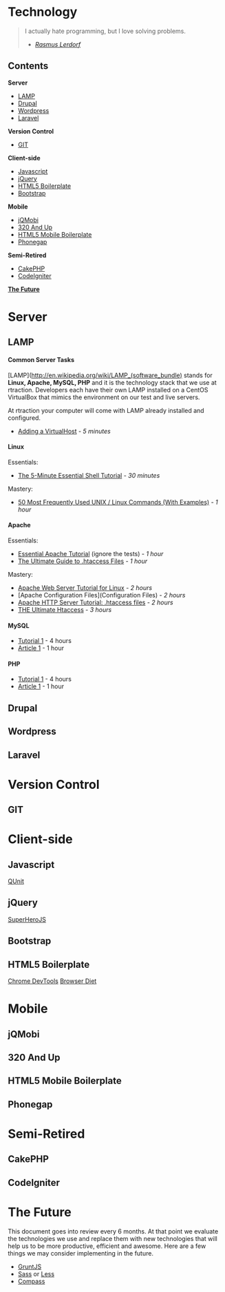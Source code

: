 Technology
==========

> I actually hate programming, but I love solving problems.
> - *[Rasmus Lerdorf](https://en.wikipedia.org/wiki/Rasmus_Lerdorf)*

Contents
--------

**Server**
* [LAMP](#lamp)
* [Drupal](#drupal)
* [Wordpress](#wordpress)
* [Laravel](#laravel)

**Version Control**
* [GIT](#git)

**Client-side**
* [Javascript](#javascript)
* [jQuery](#jquery)
* [HTML5 Boilerplate](#html5-boilerplate)
* [Bootstrap](#bootstrap)

**Mobile**
* [jQMobi](#jqmobi)
* [320 And Up](#320-and-up)
* [HTML5 Mobile Boilerplate](#html5-mobile-boilerplate)
* [Phonegap](#phonegap)

**Semi-Retired**
* [CakePHP](#cakephp)
* [CodeIgniter](#codeigniter)

**[The Future](#the-future)**

Server
======

LAMP
-----------------------------

#### Common Server Tasks

[LAMP](http://en.wikipedia.org/wiki/LAMP_(software_bundle) stands for **Linux, Apache, MySQL, PHP** and it is the technology stack that we use at rtraction. Developers each have their own LAMP installed on a CentOS VirtualBox that mimics the environment on our test and live servers.

At rtraction your computer will come with LAMP already installed and configured.

* [Adding a VirtualHost](https://github.com/rtraction/yellow-brick-road/wiki/Adding-a-VirtualHost) - *5 minutes*


#### Linux

Essentials:
* [The 5-Minute Essential Shell Tutorial](http://community.linuxmint.com/tutorial/view/100) - *30 minutes*

Mastery:
* [50 Most Frequently Used UNIX / Linux Commands (With Examples)](http://www.thegeekstuff.com/2010/11/50-linux-commands/) - *1 hour*

#### Apache

Essentials:
* [Essential Apache Tutorial](http://linuxzoo.net/page/tut_eapache.html) (ignore the tests) - *1 hour*
* [The Ultimate Guide to .htaccess Files](http://net.tutsplus.com/tutorials/other/the-ultimate-guide-to-htaccess-files/) - *1 hour*

Mastery:
* [Apache Web Server Tutorial for Linux](http://www.xenocafe.com/tutorials/linux/centos/apache_web_server/index.php) - *2 hours*
* [Apache Configuration Files](Configuration Files) - *2 hours*
* [Apache HTTP Server Tutorial: .htaccess files](http://httpd.apache.org/docs/current/howto/htaccess.html) - *2 hours*
* [THE Ultimate Htaccess](http://www.askapache.com/htaccess/htaccess.html) - *3 hours*

#### MySQL
* [Tutorial 1]() - 4 hours
* [Article 1]() - 1 hour

#### PHP
* [Tutorial 1]() - 4 hours
* [Article 1]() - 1 hour


Drupal
------

Wordpress
---------

Laravel
-------



Version Control
===============

GIT
---



Client-side
===========

Javascript
----------
[QUnit](http://qunitjs.com/)

jQuery
------
[SuperHeroJS](superherojs.com)

Bootstrap
---------

HTML5 Boilerplate
-----------------
[Chrome DevTools](http://discover-devtools.codeschool.com/)
[Browser Diet](http://browserdiet.com/)


Mobile
======

jQMobi
-------

320 And Up
----------

HTML5 Mobile Boilerplate
------------------------

Phonegap
--------

Semi-Retired
===============

CakePHP
-------

CodeIgniter
-----------

The Future
==========

This document goes into review every 6 months. At that point we evaluate the technologies we use and replace them with new technologies that will help us to be more productive, efficient and awesome. Here are a few things we may consider implementing in the future.

* [GruntJS]()
* [Sass]() or [Less]()
* [Compass]()

